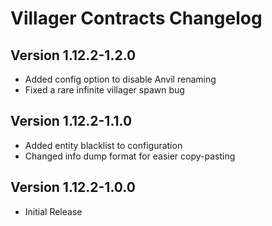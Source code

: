 # Villager Contracts Changelog

## Version 1.12.2-1.2.0
- Added config option to disable Anvil renaming
- Fixed a rare infinite villager spawn bug


## Version 1.12.2-1.1.0
- Added entity blacklist to configuration
- Changed info dump format for easier copy-pasting


## Version 1.12.2-1.0.0
- Initial Release